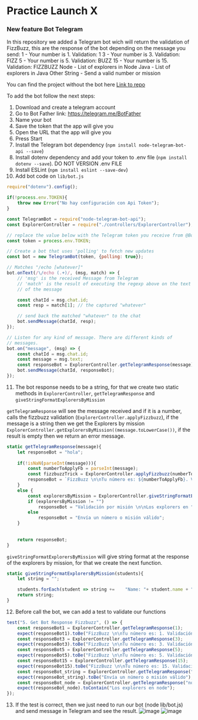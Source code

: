 # Practice Launch X

### New feature Bot Telegram

In this repository we added a Telegram bot wich will return the validation of FizzBuzz, this are the response of the bot depending on the message you send:
1 - Your number is 1. Validation: 1
3 - Your number is 3. Validation: FIZZ
5 - Your number is 5. Validation: BUZZ
15 - Your number is 15. Validation: FIZZBUZZ
Node - List of explorers in Node
Java - List of explorers in Java
Other String - Send a valid number or mission

You can find the project without the bot here [Link to repo](https://github.com/julietadelgado/fizzbuzz_new_feature)

To add the bot follow the next steps:

1. Download and create a telegram account
2. Go to Bot Father link: https://telegram.me/BotFather
3. Name your bot
4. Save the token that the app will give you
5. Open the URL that the app will give you
6. Press Start
7. Install the Telegram bot dependency (`npm install node-telegram-bot-api --save`)
8. Install dotenv dependency and add your token to .env file (`npm install dotenv --save`). DO NOT VERSION .env FILE
9. Install ESLint (`npm install eslint --save-dev`)
10. Add bot code on `lib/bot.js`

```javascript
require("dotenv").config();

if(!process.env.TOKEN){
    throw new Error("No hay configuración con Api Token");
}

const TelegramBot = require("node-telegram-bot-api");
const ExplorerController = require("./controllers/ExplorerController");

// replace the value below with the Telegram token you receive from @BotFather
const token = process.env.TOKEN;

// Create a bot that uses 'polling' to fetch new updates
const bot = new TelegramBot(token, {polling: true});

// Matches "/echo [whatever]"
bot.onText(/\/echo (.+)/, (msg, match) => {
    // 'msg' is the received Message from Telegram
    // 'match' is the result of executing the regexp above on the text content
    // of the message

    const chatId = msg.chat.id;
    const resp = match[1]; // the captured "whatever"

    // send back the matched "whatever" to the chat
    bot.sendMessage(chatId, resp);
});

// Listen for any kind of message. There are different kinds of
// messages.
bot.on("message", (msg) => {
    const chatId = msg.chat.id;
    const message = msg.text;
    const responseBot = ExplorerController.getTelegramResponse(message);
    bot.sendMessage(chatId, responseBot);
});
```

11. The bot response needs to be a string, for that we create two static methods in `ExplorerController`, `getTelegramResponse` and `giveStringFormatExplorersByMission`

`getTelegramResponse` will see the message received and if it is a number, calls the fizzbuzz validation (`ExplorerController.applyFizzbuzz`), if the message is a string then we get the Explorers by mission `ExplorerController.getExplorersByMission((message.toLowerCase())`, if the result is empty then we return an error message.

```javascript
static getTelegramResponse(message){
	let responseBot = "hola";
	
	if(!isNaN(parseInt(message))){
	    const numberToApplyFb = parseInt(message);
	    const fizzbuzzTrick = ExplorerController.applyFizzbuzz(numberToApplyFb);
	    responseBot = `FizzBuzz \n\nTu número es: ${numberToApplyFb}. Validación: ${fizzbuzzTrick}`;
	}
	else {
		const explorersByMission = ExplorerController.giveStringFormatExplorersByMission(ExplorerController.getExplorersByMission((message.toLowerCase())));
		if (explorersByMission != "")
			responseBot = "Validación por misión \n\nLos explorers en "+ message + " son: \n\n" + explorersByMission;
		else
			responseBot = "Envía un número o misión válido";
	}
        
        
	return responseBot;
}
```

`giveStringFormatExplorersByMission` will give string format at the response of the explorers by mission, for that we create the next function.
```javascript
static giveStringFormatExplorersByMission(students){
	let string = "";

	students.forEach(student => string +=    "Name: "+ student.name + "\n");
	return string;
}
```

12. Before call the bot, we can add a test to validate our functions
```javascript
test("5. Get Bot Response Fizzbuzz", () => {
	const responseBot1 = ExplorerController.getTelegramResponse(1);
	expect(responseBot1).toBe("FizzBuzz \n\nTu número es: 1. Validación: 1"); 
	const responseBot3 = ExplorerController.getTelegramResponse(3);
	expect(responseBot3).toBe("FizzBuzz \n\nTu número es: 3. Validación: FIZZ");
	const responseBot5 = ExplorerController.getTelegramResponse(5);
	expect(responseBot5).toBe("FizzBuzz \n\nTu número es: 5. Validación: BUZZ");
	const responseBot15 = ExplorerController.getTelegramResponse(15);
	expect(responseBot15).toBe("FizzBuzz \n\nTu número es: 15. Validación: FIZZBUZZ");
	const responseBot_string = ExplorerController.getTelegramResponse("string");
	expect(responseBot_string).toBe("Envía un número o misión válido");
	const responseBot_node = ExplorerController.getTelegramResponse("node");
	expect(responseBot_node).toContain("Los explorers en node");
});
```

13. If the test is correct, then we just need to run our bot (node lib/bot.js) and send message in Telegram and see the result.
![image](https://user-images.githubusercontent.com/48570016/167274438-cfc1f57b-5c33-4d52-8d4f-31652c021429.png)
![image](https://user-images.githubusercontent.com/48570016/167274448-a7d22649-dc81-4d11-8092-00f21554a26d.png)

